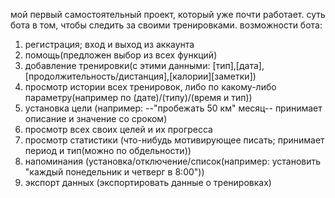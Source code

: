 мой первый самостоятельный проект, который уже почти работает.
суть бота в том, чтобы следить за своими тренировками.
возможности бота:
1) регистрация; вход и выход из аккаунта
2) помощь(предложен выбор из всех функций)
3) добавление тренировки(с этими данными: [тип],[дата],[продолжительность/дистанция],[калории][заметки])
4) просмотр истории всех тренировок, либо по какому-либо параметру(например по (дате)/(типу)/(время и тип))
5) установка цели (например: --"пробежать 50 км" месяц-- принимает описание и значение со сроком)
6) просмотр всех своих целей и их прогресса
7) просмотр статистики (что-нибудь мотивирующее писать; принимает период и тип(можно по обдельности))
8) напоминания (установка/отключение/список(например: установить "каждый понедельник и четверг в 8:00"))
9) экспорт данных (экспортировать данные о тренировках)
